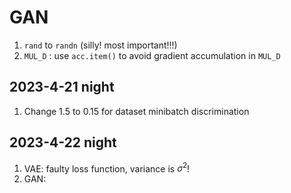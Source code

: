 # GAN
1. `rand` to `randn` (silly! most important!!!)
2. `MUL_D` : use `acc.item()` to avoid gradient accumulation in `MUL_D`

## 2023-4-21 night
1. Change 1.5 to 0.15 for dataset minibatch discrimination

## 2023-4-22 night
1. VAE: faulty loss function, variance is $\sigma^2$!
2. GAN: 
